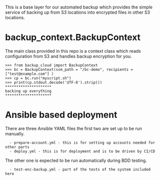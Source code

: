 This is a base layer for our automated backup which provides the
simple service of backing up from S3 locations into encrypted files in
other S3 locations.


backup_context.BackupContext
============================

The main class provided in this repo is a context class which reads
configuration from S3 and handles backup encryption for you.


    >>> from backup_cloud import BackupContext
    >>> bc = BackupContext(ssm_path = "/bc-demo", recipients = ["test@example.com"] )
    >>> cp = bc.run("myscript.sh")
    >>> print(cp.stdout.decode('UTF-8').strip())
    *********************
    backing up everything
    *********************



Ansible based deployment
========================

There are three Ansible YAML files the first two are set up to be run
manually.

      - prepare-account.yml - this is for setting up accounts needed for other parts
      - deploy.yml - this is for deployment and is to be driven by CI/CD

The other one is expected to be run automatically during BDD testing. 

      - test-enc-backup.yml - part of the tests of the system included here



